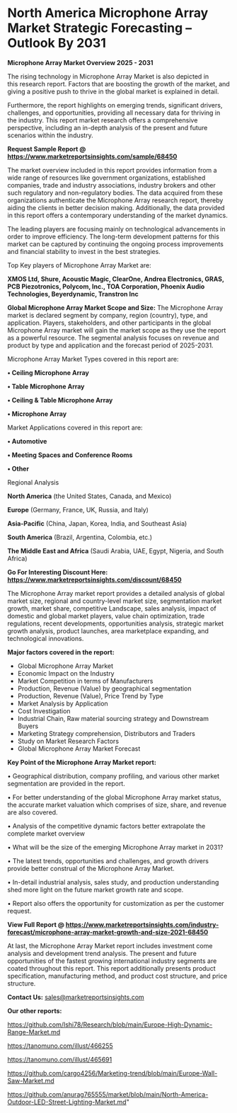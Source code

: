# North America Microphone Array Market Strategic Forecasting – Outlook By 2031

<Strong> Microphone Array Market Overview 2025 - 2031</strong>

The rising technology in Microphone Array Market is also depicted in this research report. Factors that are boosting the growth of the market, and giving a positive push to thrive in the global market is explained in detail.

Furthermore, the report highlights on emerging trends, significant drivers, challenges, and opportunities, providing all necessary data for thriving in the industry. This report market research offers a comprehensive perspective, including an in-depth analysis of the present and future scenarios within the industry.

<strong>Request Sample Report @ <a href=https://www.marketreportsinsights.com/sample/68450>https://www.marketreportsinsights.com/sample/68450</a></strong>

The market overview included in this report provides information from a wide range of resources like government organizations, established companies, trade and industry associations, industry brokers and other such regulatory and non-regulatory bodies. The data acquired from these organizations authenticate the Microphone Array research report, thereby aiding the clients in better decision making. Additionally, the data provided in this report offers a contemporary understanding of the market dynamics.

The leading players are focusing mainly on technological advancements in order to improve efficiency. The long-term development patterns for this market can be captured by continuing the ongoing process improvements and financial stability to invest in the best strategies.

Top Key players of Microphone Array Market are:

<strong>XMOS Ltd, Shure, Acoustic Magic, ClearOne, Andrea Electronics, GRAS, PCB Piezotronics, Polycom, Inc., TOA Corporation, Phoenix Audio Technologies, Beyerdynamic, Transtron Inc</strong>

<strong><b>Global Microphone Array Market Scope and Size:</b></strong>
The Microphone Array market is declared segment by company, region (country), type, and application. Players, stakeholders, and other participants in the global Microphone Array market will gain the market scope as they use the report as a powerful resource. The segmental analysis focuses on revenue and product by type and application and the forecast period of 2025-2031.

Microphone Array Market Types covered in this report are:

<strong>• Ceiling Microphone Array

• Table Microphone Array

• Ceiling & Table Microphone Array

• Microphone Array</strong>

Market Applications covered in this report are:

<strong>• Automotive

• Meeting Spaces and Conference Rooms

• Other</strong> 

Regional Analysis

<strong>North America</strong> (the United States, Canada, and Mexico)

<strong>Europe</strong> (Germany, France, UK, Russia, and Italy)

<strong>Asia-Pacific</strong> (China, Japan, Korea, India, and Southeast Asia)

<strong>South America</strong> (Brazil, Argentina, Colombia, etc.)

<strong>The Middle East and Africa</strong> (Saudi Arabia, UAE, Egypt, Nigeria, and South Africa)

<strong>Go For Interesting Discount Here: <a href=https://www.marketreportsinsights.com/discount/68450>https://www.marketreportsinsights.com/discount/68450</a></strong>

The Microphone Array market report provides a detailed analysis of global market size, regional and country-level market size, segmentation market growth, market share, competitive Landscape, sales analysis, impact of domestic and global market players, value chain optimization, trade regulations, recent developments, opportunities analysis, strategic market growth analysis, product launches, area marketplace expanding, and technological innovations.

<strong><b>Major factors covered in the report:</b></strong>
<ul>
  <li>Global Microphone Array Market </li>
  <li>Economic Impact on the Industry</li>
  <li>Market Competition in terms of Manufacturers</li>
  <li>Production, Revenue (Value) by geographical segmentation</li>
  <li>Production, Revenue (Value), Price Trend by Type</li>
  <li>Market Analysis by Application</li>
  <li>Cost Investigation</li>
  <li>Industrial Chain, Raw material sourcing strategy and Downstream Buyers</li>
  <li>Marketing Strategy comprehension, Distributors and Traders</li>
  <li>Study on Market Research Factors</li>
  <li>Global Microphone Array Market Forecast</li>
</ul>

<strong><b>Key Point of the Microphone Array Market report:</b></strong>

• Geographical distribution, company profiling, and various other market segmentation are provided in the report.

• For better understanding of the global Microphone Array market status, the accurate market valuation which comprises of size, share, and revenue are also covered.

• Analysis of the competitive dynamic factors better extrapolate the complete market overview

• What will be the size of the emerging Microphone Array market in 2031?

• The latest trends, opportunities and challenges, and growth drivers provide better construal of the Microphone Array Market.

• In-detail industrial analysis, sales study, and production understanding shed more light on the future market growth rate and scope.

• Report also offers the opportunity for customization as per the customer request.

<strong><b>View Full Report @ <a href=https://www.marketreportsinsights.com/industry-forecast/microphone-array-market-growth-and-size-2021-68450>https://www.marketreportsinsights.com/industry-forecast/microphone-array-market-growth-and-size-2021-68450</a></b></strong>


At last, the Microphone Array Market report includes investment come analysis and development trend analysis. The present and future opportunities of the fastest growing international industry segments are coated throughout this report. This report additionally presents product specification, manufacturing method, and product cost structure, and price structure.

<strong>Contact Us:</strong>
sales@marketreportsinsights.com

<strong>Our other reports:</strong>

<a href=https://github.com/Ishi78/Research/blob/main/Europe-High-Dynamic-Range-Market.md>https://github.com/Ishi78/Research/blob/main/Europe-High-Dynamic-Range-Market.md</a>

<a href=https://tanomuno.com/illust/466255>https://tanomuno.com/illust/466255</a>

<a href=https://tanomuno.com/illust/465691>https://tanomuno.com/illust/465691</a>

<a href=https://github.com/cargo4256/Marketing-trend/blob/main/Europe-Wall-Saw-Market.md>https://github.com/cargo4256/Marketing-trend/blob/main/Europe-Wall-Saw-Market.md</a>

<a href=https://github.com/anurag765555/market/blob/main/North-America-Outdoor-LED-Street-Lighting-Market.md>https://github.com/anurag765555/market/blob/main/North-America-Outdoor-LED-Street-Lighting-Market.md</a>"
